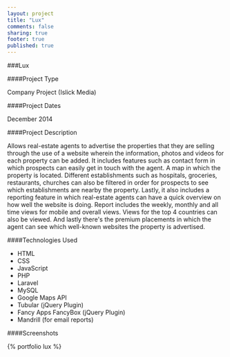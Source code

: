 ```yaml
---
layout: project
title: "Lux"
comments: false
sharing: true
footer: true
published: true
---
```


###Lux


####Project Type

Company Project (Islick Media)


####Project Dates

December 2014


####Project Description

Allows real-estate agents to advertise the properties that they are selling through the use of a website wherein the information, photos and videos for each property can be added. It includes features such as contact form in which prospects can easily get in touch with the agent. A map in which the property is located. Different establishments such as hospitals, groceries, restaurants, churches can also be filtered in order for prospects to see which establishments are nearby the property. Lastly, it also includes a reporting feature in which real-estate agents can have a quick overview on how well the website is doing. Report includes the weekly, monthly and all time views for mobile and overall views. Views for the top 4 countries can also be viewed. And lastly there's the premium placements in which the agent can see which well-known websites the property is advertised.


####Technologies Used

- HTML
- CSS 
- JavaScript
- PHP 
- Laravel
- MySQL
- Google Maps API
- Tubular (jQuery Plugin)
- Fancy Apps FancyBox (jQuery Plugin)
- Mandrill (for email reports)

####Screenshots

{% portfolio lux %}
